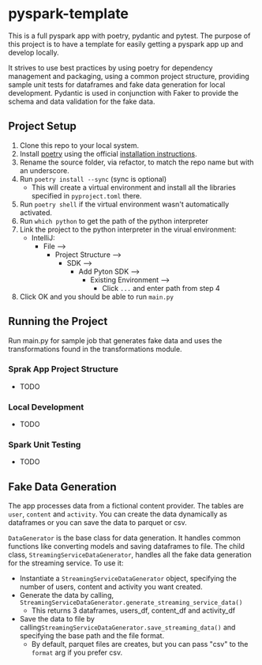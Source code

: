 # pyspark-template
This is a full pyspark app with poetry, pydantic and pytest. The purpose of this project is to have a template 
for easily getting a pyspark app up and develop locally.

It strives to use best practices by using poetry for dependency management and packaging, 
using a common project structure, providing sample unit tests for dataframes and fake data generation for 
local development. Pydantic is used in conjunction with Faker to provide the schema and data validation
for the fake data.

## Project Setup
1. Clone this repo to your local system.
2. Install [poetry](https://python-poetry.org/) using the official [installation instructions](https://python-poetry.org/docs/#installation).
3. Rename the source folder, via refactor, to match the repo name but with an underscore.
4. Run `poetry install --sync` (sync is optional)
   - This will create a virtual environment and install all the libraries specified in `pyproject.toml` there.
5. Run `poetry shell` if the virtual environment wasn't automatically activated.
6. Run `which python` to get the path of the python interpreter
7. Link the project to the python interpreter in the virual environment:
   - IntelliJ: 
     - File --> 
       - Project Structure --> 
         - SDK --> 
           - Add Pyton SDK --> 
             - Existing Environment --> 
               - Click `...` and enter path from step 4
8. Click OK and you should be able to run `main.py`

## Running the Project
Run main.py for sample job that generates fake data and uses the transformations found in the transformations module.

### Sprak App Project Structure
- TODO

### Local Development
- TODO

### Spark Unit Testing
- TODO

## Fake Data Generation
The app processes data from a fictional content provider. The tables are `user`, `content` and `activity`.
You can create the data dynamically as dataframes or you can save the data to parquet or csv.

`DataGenerator` is the base class for data generation. It handles common functions like converting
models and saving dataframes to file.
The child class, `StreamingServiceDataGenerator`, handles all the fake data generation for the streaming service.
To use it:
- Instantiate a `StreamingServiceDataGenerator` object, specifying the number of users, content and activity you want created.
- Generate the data by calling, `StreamingServiceDataGenerator.generate_streaming_service_data()`
  - This returns 3 dataframes, users_df, content_df and activity_df
- Save the data to file by calling`StreamingServiceDataGenerator.save_streaming_data()` and specifying the base path and the file format.
  - By default, parquet files are creates, but you can pass "csv" to the `format` arg if you prefer csv.
